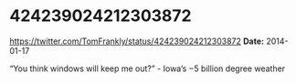# 424239024212303872
https://twitter.com/TomFrankly/status/424239024212303872
**Date:** 2014-01-17

“You think windows will keep me out?” - Iowa’s −5 billion degree weather
